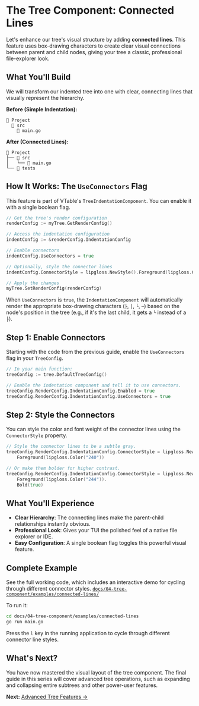 # The Tree Component: Connected Lines

Let's enhance our tree's visual structure by adding **connected lines**. This feature uses box-drawing characters to create clear visual connections between parent and child nodes, giving your tree a classic, professional file-explorer look.

## What You'll Build

We will transform our indented tree into one with clear, connecting lines that visually represent the hierarchy.

**Before (Simple Indentation):**
```
📁 Project
  📁 src
    📄 main.go
```

**After (Connected Lines):**
```
📁 Project
├── 📁 src
│   └── 📄 main.go
└── 📁 tests
```

## How It Works: The `UseConnectors` Flag

This feature is part of VTable's `TreeIndentationComponent`. You can enable it with a single boolean flag.

```go
// Get the tree's render configuration
renderConfig := myTree.GetRenderConfig()

// Access the indentation configuration
indentConfig := &renderConfig.IndentationConfig

// Enable connectors
indentConfig.UseConnectors = true

// Optionally, style the connector lines
indentConfig.ConnectorStyle = lipgloss.NewStyle().Foreground(lipgloss.Color("240"))

// Apply the changes
myTree.SetRenderConfig(renderConfig)
```

When `UseConnectors` is `true`, the `IndentationComponent` will automatically render the appropriate box-drawing characters (`├`, `│`, `└`, `─`) based on the node's position in the tree (e.g., if it's the last child, it gets a `└` instead of a `├`).

## Step 1: Enable Connectors

Starting with the code from the previous guide, enable the `UseConnectors` flag in your `TreeConfig`.

```go
// In your main function:
treeConfig := tree.DefaultTreeConfig()

// Enable the indentation component and tell it to use connectors.
treeConfig.RenderConfig.IndentationConfig.Enabled = true
treeConfig.RenderConfig.IndentationConfig.UseConnectors = true
```

## Step 2: Style the Connectors

You can style the color and font weight of the connector lines using the `ConnectorStyle` property.

```go
// Style the connector lines to be a subtle gray.
treeConfig.RenderConfig.IndentationConfig.ConnectorStyle = lipgloss.NewStyle().
    Foreground(lipgloss.Color("240"))

// Or make them bolder for higher contrast.
treeConfig.RenderConfig.IndentationConfig.ConnectorStyle = lipgloss.NewStyle().
    Foreground(lipgloss.Color("244")).
    Bold(true)
```

## What You'll Experience

-   **Clear Hierarchy**: The connecting lines make the parent-child relationships instantly obvious.
-   **Professional Look**: Gives your TUI the polished feel of a native file explorer or IDE.
-   **Easy Configuration**: A single boolean flag toggles this powerful visual feature.

## Complete Example

See the full working code, which includes an interactive demo for cycling through different connector styles.
[`docs/04-tree-component/examples/connected-lines/`](examples/connected-lines/)

To run it:
```bash
cd docs/04-tree-component/examples/connected-lines
go run main.go
```
Press the `l` key in the running application to cycle through different connector line styles.

## What's Next?

You have now mastered the visual layout of the tree component. The final guide in this series will cover advanced tree operations, such as expanding and collapsing entire subtrees and other power-user features.

**Next:** [Advanced Tree Features →](07-advanced-features.md) 